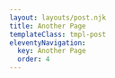 ```yaml
---
layout: layouts/post.njk
title: Another Page
templateClass: tmpl-post
eleventyNavigation:
  key: Another Page
  order: 4
---
```

